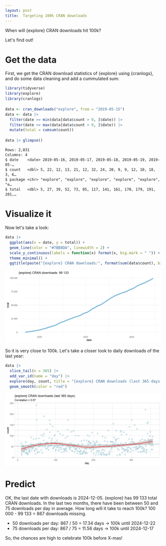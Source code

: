 ```yaml
---
layout: post
title:  Targeting 100k CRAN downloads
---
```


When will {explore} CRAN downloads hit 100k? 

Let's find out!

# Get the data

First, we get the CRAN download statistics of {explore} using {cranlogs}, and do some data cleaning and add a cummulated sum:

```R
library(tidyverse)
library(explore)
library(cranlogs)

data <- cran_downloads("explore", from = "2019-05-15")
data <- data |> 
  filter(date >= min(data[data$count > 0, ]$date)) |>
  filter(date <= max(data[data$count > 0, ]$date)) |>
  mutate(total = cumsum(count))

data |> glimpse()
```

```
Rows: 2,031
Columns: 4
$ date    <date> 2019-05-16, 2019-05-17, 2019-05-18, 2019-05-19, 2019-05-…
$ count   <dbl> 5, 22, 12, 13, 21, 12, 32, 24, 20, 9, 9, 12, 10, 18, 3, 6…
$ package <chr> "explore", "explore", "explore", "explore", "explore", "e…
$ total   <dbl> 5, 27, 39, 52, 73, 85, 117, 141, 161, 170, 179, 191, 201,…
```

# Visualize it

Now let's take a look:

```R
data |> 
  ggplot(aes(x = date, y = total)) +
  geom_line(color = "#7BB8DA", linewidth = 2) +
  scale_y_continuous(labels = function(x) format(x, big.mark = " ")) +
  theme_minimal() +
  ggtitle(paste("{explore} CRAN downloads:", format(sum(data$count), big.mark = " "))) 
```

![explore-cranlogs](../images/explore-downloads-all.png)

So it is very close to 100k. Let's take a closer look to daily downloads of the last year:

```R
data |>
  slice_tail(n = 365) |> 
  add_var_id(name = "day") |>
  explore(day, count, title = "{explore} CRAN downloads (last 365 days)") +
  geom_smooth(color = "red")
```

![explore-downloads-365](../images/explore-downloads-365.png)

# Predict

OK, the last date with downloads is 2024-12-05. {explore} has 99 133 total CRAN downloads. In the last two months, there have been between 50 and 75 downloads per day in average. How long will it take to reach 100k? 100 000 - 99 133 = 867 downloads missing.

* 50 downloads per day: 867 / 50 = 17.34 days -> 100k until 2024-12-22
* 75 downloads per day: 867 / 75 = 11.56 days -> 100k until 2024-12-17

So, the chances are high to celebrate 100k before X-mas!
